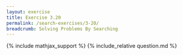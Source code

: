 ```yaml
---
layout: exercise
title: Exercise 3.20
permalink: /search-exercises/3-20/
breadcrumb: Solving Problems By Searching
---
```


{% include mathjax_support %}
{% include_relative question.md %}
